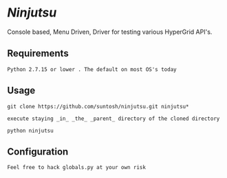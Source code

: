 # *Ninjutsu*
Console based, Menu Driven, Driver for testing various HyperGrid API's.

##  Requirements ##
    Python 2.7.15 or lower . The default on most OS's today

##  Usage ##
    git clone https://github.com/suntosh/ninjutsu.git ninjutsu*

    execute staying _in_ _the_ _parent_ directory of the cloned directory

    python ninjutsu

##  Configuration ##
    Feel free to hack globals.py at your own risk 
